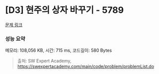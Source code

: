 # [D3] 현주의 상자 바꾸기 - 5789 

[문제 링크](https://swexpertacademy.com/main/code/problem/problemDetail.do?contestProbId=AWYygN36Qn8DFAVm) 

### 성능 요약

메모리: 108,056 KB, 시간: 715 ms, 코드길이: 580 Bytes



> 출처: SW Expert Academy, https://swexpertacademy.com/main/code/problem/problemList.do